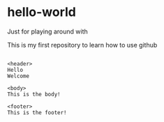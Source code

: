 # hello-world
Just for playing around with


This is my first repository to learn how to use github 
~~~.~~~

<header>
Hello 
Welcome

<body>
This is the body!

<footer>
This is the footer!
